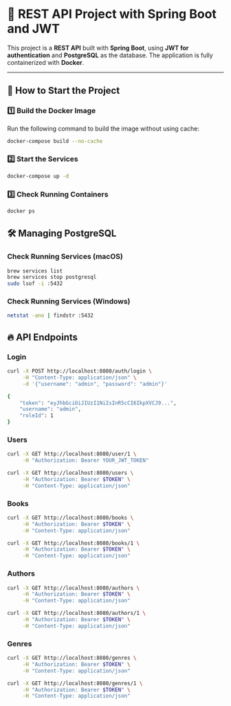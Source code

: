 # 📌 REST API Project with Spring Boot and JWT

This project is a **REST API** built with **Spring Boot**, using **JWT for authentication** and **PostgreSQL** as the database. The application is fully containerized with **Docker**.

---

## 🚀 **How to Start the Project**
### **1️⃣ Build the Docker Image**
Run the following command to build the image without using cache:
```sh
docker-compose build --no-cache
```

### **2️⃣ Start the Services**
```sh
docker-compose up -d
```

### **3️⃣ Check Running Containers**
```sh
docker ps
```

## 🛠 Managing PostgreSQL
### Check Running Services (macOS)
```sh
brew services list
brew services stop postgresql
sudo lsof -i :5432
```

### Check Running Services (Windows)
```sh
netstat -ano | findstr :5432
```

## 🔥 API Endpoints
### Login
```sh
curl -X POST http://localhost:8080/auth/login \
     -H "Content-Type: application/json" \
     -d '{"username": "admin", "password": "admin"}'
```
```sh
{
    "token": "eyJhbGciOiJIUzI1NiIsInR5cCI6IkpXVCJ9...",
    "username": "admin",
    "roleId": 1
}
```

### Users
```sh
curl -X GET http://localhost:8080/user/1 \
     -H "Authorization: Bearer YOUR_JWT_TOKEN"
```

```sh
curl -X GET http://localhost:8080/users \
     -H "Authorization: Bearer $TOKEN" \
     -H "Content-Type: application/json"
```

### Books
```sh
curl -X GET http://localhost:8080/books \
     -H "Authorization: Bearer $TOKEN" \
     -H "Content-Type: application/json"
```

```sh
curl -X GET http://localhost:8080/books/1 \
     -H "Authorization: Bearer $TOKEN" \
     -H "Content-Type: application/json"
```

### Authors
```sh
curl -X GET http://localhost:8080/authors \
     -H "Authorization: Bearer $TOKEN" \
     -H "Content-Type: application/json"
```

```sh
curl -X GET http://localhost:8080/authors/1 \
     -H "Authorization: Bearer $TOKEN" \
     -H "Content-Type: application/json"
```

### Genres
```sh
curl -X GET http://localhost:8080/genres \
     -H "Authorization: Bearer $TOKEN" \
     -H "Content-Type: application/json"
```

```sh
curl -X GET http://localhost:8080/genres/1 \
     -H "Authorization: Bearer $TOKEN" \
     -H "Content-Type: application/json"
```